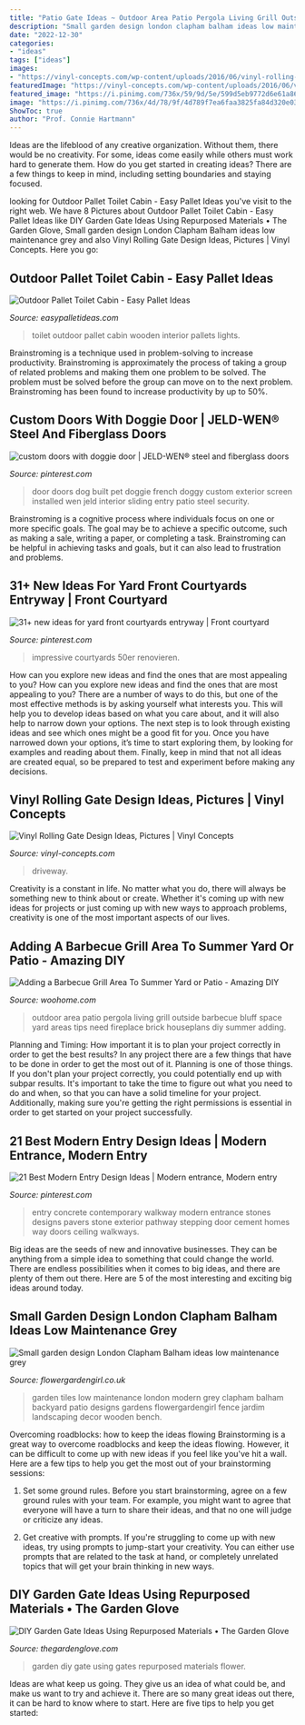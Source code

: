 ```yaml
---
title: "Patio Gate Ideas ~ Outdoor Area Patio Pergola Living Grill Outside Barbecue Bluff Space Yard Areas Tips Need Fireplace Brick Houseplans Diy Summer Adding"
description: "Small garden design london clapham balham ideas low maintenance grey"
date: "2022-12-30"
categories:
- "ideas"
tags: ["ideas"]
images:
- "https://vinyl-concepts.com/wp-content/uploads/2016/06/vinyl-rolling-gate-09.jpg"
featuredImage: "https://vinyl-concepts.com/wp-content/uploads/2016/06/vinyl-rolling-gate-09.jpg"
featured_image: "https://i.pinimg.com/736x/59/9d/5e/599d5eb9772d6e61a8680a0b204d7f4d--pet-door-door-with-doggie-door.jpg"
image: "https://i.pinimg.com/736x/4d/78/9f/4d789f7ea6faa3825fa84d320e039878--concrete-walkway-cement-pavers.jpg"
ShowToc: true
author: "Prof. Connie Hartmann"
---
```



Ideas are the lifeblood of any creative organization. Without them, there would be no creativity. For some, ideas come easily while others must work hard to generate them. How do you get started in creating ideas? There are a few things to keep in mind, including setting boundaries and staying focused.

	

		
looking for Outdoor Pallet Toilet Cabin - Easy Pallet Ideas you've visit to the right web. We have 8 Pictures about Outdoor Pallet Toilet Cabin - Easy Pallet Ideas like DIY Garden Gate Ideas Using Repurposed Materials • The Garden Glove, Small garden design London Clapham Balham ideas low maintenance grey and also Vinyl Rolling Gate Design Ideas, Pictures | Vinyl Concepts. Here you go:
		
    
## Outdoor Pallet Toilet Cabin - Easy Pallet Ideas

<img loading=lazy src="https://cdn.easypalletideas.com/wp-content/uploads/2016/07/wooden-pallet-toilet.jpg" onerror="this.onerror=null;this.src='https://tse4.mm.bing.net/th?id=OIP.SB2S2Z1-kazAwYp0WZ4oKQHaKU&amp;pid=15.1';" alt="Outdoor Pallet Toilet Cabin - Easy Pallet Ideas">

_Source: easypalletideas.com_

>toilet outdoor pallet cabin wooden interior pallets lights. 

	

Brainstroming is a technique used in problem-solving to increase productivity. Brainstroming is approximately the process of taking a group of related problems and making them one problem to be solved. The problem must be solved before the group can move on to the next problem. Brainstroming has been found to increase productivity by up to 50%.

    
## Custom Doors With Doggie Door | JELD-WEN® Steel And Fiberglass Doors

<img loading=lazy src="https://i.pinimg.com/736x/59/9d/5e/599d5eb9772d6e61a8680a0b204d7f4d--pet-door-door-with-doggie-door.jpg" onerror="this.onerror=null;this.src='https://tse2.mm.bing.net/th?id=OIP.4Q9XdKAimVnc9jEZrgV-HwHaJN&amp;pid=15.1';" alt="custom doors with doggie door | JELD-WEN® steel and fiberglass doors">

_Source: pinterest.com_

>door doors dog built pet doggie french doggy custom exterior screen installed wen jeld interior sliding entry patio steel security. 

	

Brainstroming is a cognitive process where individuals focus on one or more specific goals. The goal may be to achieve a specific outcome, such as making a sale, writing a paper, or completing a task. Brainstroming can be helpful in achieving tasks and goals, but it can also lead to frustration and problems.

    
## 31+ New Ideas For Yard Front Courtyards Entryway | Front Courtyard

<img loading=lazy src="https://i.pinimg.com/736x/a4/68/4e/a4684e7be83de4eddbd408e632813b19.jpg" onerror="this.onerror=null;this.src='https://tse3.mm.bing.net/th?id=OIP.3oS74QVwQjckUoW3RlEUVwAAAA&amp;pid=15.1';" alt="31+ new ideas for yard front courtyards entryway | Front courtyard">

_Source: pinterest.com_

>impressive courtyards 50er renovieren. 

	

How can you explore new ideas and find the ones that are most appealing to you?
How can you explore new ideas and find the ones that are most appealing to you? There are a number of ways to do this, but one of the most effective methods is by asking yourself what interests you. This will help you to develop ideas based on what you care about, and it will also help to narrow down your options. The next step is to look through existing ideas and see which ones might be a good fit for you. Once you have narrowed down your options, it’s time to start exploring them, by looking for examples and reading about them. Finally, keep in mind that not all ideas are created equal, so be prepared to test and experiment before making any decisions.

    
## Vinyl Rolling Gate Design Ideas, Pictures | Vinyl Concepts

<img loading=lazy src="https://vinyl-concepts.com/wp-content/uploads/2016/06/vinyl-rolling-gate-09.jpg" onerror="this.onerror=null;this.src='https://tse2.mm.bing.net/th?id=OIP.TJ8bFhL3s2JdiF_VrALxyAHaFj&amp;pid=15.1';" alt="Vinyl Rolling Gate Design Ideas, Pictures | Vinyl Concepts">

_Source: vinyl-concepts.com_

>driveway. 

	

Creativity is a constant in life. No matter what you do, there will always be something new to think about or create. Whether it's coming up with new ideas for projects or just coming up with new ways to approach problems, creativity is one of the most important aspects of our lives.

    
## Adding A Barbecue Grill Area To Summer Yard Or Patio - Amazing DIY

<img loading=lazy src="https://www.woohome.com/wp-content/uploads/2017/06/design-an-outdoor-barbeque-grill-area-11.jpg" onerror="this.onerror=null;this.src='https://tse2.mm.bing.net/th?id=OIP.O9dWgLugDn3Wb5YrWXJLiAHaLG&amp;pid=15.1';" alt="Adding a Barbecue Grill Area To Summer Yard or Patio - Amazing DIY">

_Source: woohome.com_

>outdoor area patio pergola living grill outside barbecue bluff space yard areas tips need fireplace brick houseplans diy summer adding. 

	

Planning and Timing: How important it is to plan your project correctly in order to get the best results?
In any project there are a few things that have to be done in order to get the most out of it. Planning is one of those things. If you don't plan your project correctly, you could potentially end up with subpar results. It's important to take the time to figure out what you need to do and when, so that you can have a solid timeline for your project. Additionally, making sure you're getting the right permissions is essential in order to get started on your project successfully.

    
## 21 Best Modern Entry Design Ideas | Modern Entrance, Modern Entry

<img loading=lazy src="https://i.pinimg.com/736x/4d/78/9f/4d789f7ea6faa3825fa84d320e039878--concrete-walkway-cement-pavers.jpg" onerror="this.onerror=null;this.src='https://tse2.mm.bing.net/th?id=OIP.-UVAgZOXA4sIyEa1OiArGgHaJ4&amp;pid=15.1';" alt="21 Best Modern Entry Design Ideas | Modern entrance, Modern entry">

_Source: pinterest.com_

>entry concrete contemporary walkway modern entrance stones designs pavers stone exterior pathway stepping door cement homes way doors ceiling walkways. 

	

Big ideas are the seeds of new and innovative businesses. They can be anything from a simple idea to something that could change the world. There are endless possibilities when it comes to big ideas, and there are plenty of them out there. Here are 5 of the most interesting and exciting big ideas around today.

    
## Small Garden Design London Clapham Balham Ideas Low Maintenance Grey

<img loading=lazy src="http://flowergardengirl.co.uk/wp-content/uploads/2014/09/small-garden-design-london-clapham-balham-ideas-low-maintenance-grey-tiles-14.jpg" onerror="this.onerror=null;this.src='https://tse1.mm.bing.net/th?id=OIP.Xb0IA1pGU-OXRV7lOtGvgQHaKY&amp;pid=15.1';" alt="Small garden design London Clapham Balham ideas low maintenance grey">

_Source: flowergardengirl.co.uk_

>garden tiles low maintenance london modern grey clapham balham backyard patio designs gardens flowergardengirl fence jardim landscaping decor wooden bench. 

	

Overcoming roadblocks: how to keep the ideas flowing
Brainstorming is a great way to overcome roadblocks and keep the ideas flowing. However, it can be difficult to come up with new ideas if you feel like you've hit a wall. Here are a few tips to help you get the most out of your brainstorming sessions:
1. Set some ground rules. Before you start brainstorming, agree on a few ground rules with your team. For example, you might want to agree that everyone will have a turn to share their ideas, and that no one will judge or criticize any ideas.

2. Get creative with prompts. If you're struggling to come up with new ideas, try using prompts to jump-start your creativity. You can either use prompts that are related to the task at hand, or completely unrelated topics that will get your brain thinking in new ways.


    
## DIY Garden Gate Ideas Using Repurposed Materials • The Garden Glove

<img loading=lazy src="https://www.thegardenglove.com/wp-content/uploads/2013/11/headboard-gate1.jpg" onerror="this.onerror=null;this.src='https://tse4.mm.bing.net/th?id=OIP.yQ3Q-ry4bpa3Aq7fOVyV2AHaJ3&amp;pid=15.1';" alt="DIY Garden Gate Ideas Using Repurposed Materials • The Garden Glove">

_Source: thegardenglove.com_

>garden diy gate using gates repurposed materials flower. 

	

Ideas are what keep us going. They give us an idea of what could be, and make us want to try and achieve it. There are so many great ideas out there, it can be hard to know where to start. Here are five tips to help you get started: 

